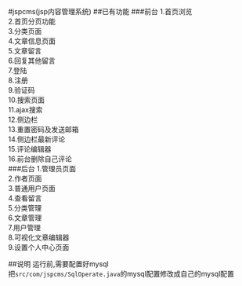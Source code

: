 #jspcms(jsp内容管理系统)
##已有功能
###前台
1.首页浏览    
2.首页分页功能    
3.分类页面    
4.文章信息页面    
5.文章留言        
6.回复其他留言    
7.登陆    
8.注册    
9.验证码    
10.搜索页面    
11.ajax搜索   
12.侧边栏    
13.重置密码及发送邮箱    
14.侧边栏最新评论    
15.评论编辑器    
16.前台删除自己评论   
###后台
1.管理员页面    
2.作者页面    
3.普通用户页面    
4.查看留言    
5.分类管理   
6.文章管理    
7.用户管理   
8.可视化文章编辑器    
9.设置个人中心页面
       
##说明
运行前,需要配置好mysql      
把`src/com/jspcms/SqlOperate.java`的mysql配置修改成自己的mysql配置     
